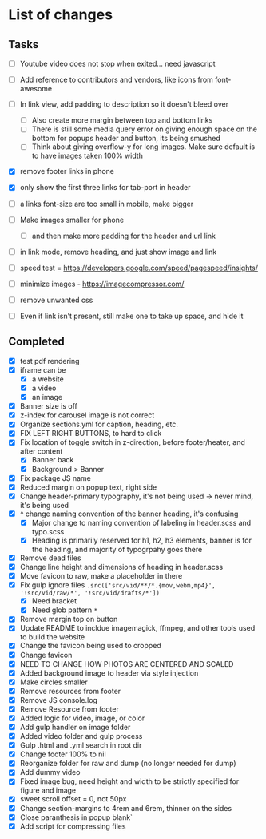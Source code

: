 # List of changes

## Tasks

- [ ] Youtube video does not stop when exited... need javascript

- [ ] Add reference to contributors and vendors, like icons from font-awesome

- [ ] In link view, add padding to description so it doesn't bleed over
  - [ ] Also create more margin between top and bottom links
  - [ ] There is still some media query error on giving enough space on the bottom for popups header and button, its being smushed
  - [ ] Think about giving overflow-y for long images. Make sure default is to have images taken 100% width
  
- [x] remove footer links in phone
- [x] only show the first three links for tab-port in header
- [ ] a links font-size are too small in mobile, make bigger
- [ ] Make images smaller for phone
  - [ ] and then make more padding for the header and url link

- [ ] in link mode, remove heading, and just show image and link

- [ ] speed test = https://developers.google.com/speed/pagespeed/insights/
- [ ] minimize images - https://imagecompressor.com/
- [ ] remove unwanted css

- [ ] Even if link isn't present, still make one to take up space, and hide it

## Completed
- [x] test pdf rendering
- [x] iframe can be
  - [x] a website
  - [x] a video
  - [x] an image
- [x] Banner size is off
- [x] z-index for carousel image is not correct
- [x] Organize sections.yml for caption, heading, etc.
- [x] FIX LEFT RIGHT BUTTONS, to hard to click
- [x] Fix location of toggle switch in z-direction, before footer/heater, and after content
  - [x] Banner back
  - [x] Background > Banner
- [x] Fix package JS name
- [x] Reduced margin on popup text, right side
- [x] Change header-primary typography, it's not being used -> never mind, it's being used
- [x] ^ change naming convention of the banner heading, it's confusing
  - [x] Major change to naming convention of labeling in header.scss and typo.scss
  - [x] Heading is primarily reserved for h1, h2, h3 elements, banner is for the heading, and majority of typogrpahy goes there
- [x] Remove dead files
- [x] Change line height and dimensions of heading in header.scss
- [x] Move favicon to raw, make a placeholder in there
- [x] Fix gulp ignore files `.src(['src/vid/**/*.{mov,webm,mp4}', '!src/vid/raw/*', '!src/vid/drafts/*'])`
  - [x] Need bracket
  - [x] Need glob pattern `*`
- [x] Remove margin top on button
- [x] Update README to incldue imagemagick, ffmpeg, and other tools used to build the website
- [x] Change the favicon being used to cropped
- [x] Change favicon
- [x] NEED TO CHANGE HOW PHOTOS ARE CENTERED AND SCALED
- [x] Added background image to header via style injection
- [x] Make circles smaller
- [x] Remove resources from footer
- [x] Remove JS console.log
- [x] Remove Resource from footer
- [x] Added logic for video, image, or color
- [x] Add gulp handler on image folder
- [x] Added video folder and gulp process
- [x] Gulp .html and .yml search in root dir
- [x] Change footer 100% to nil
- [x] Reorganize folder for raw and dump (no longer needed for dump)
- [x] Add dummy video
- [x] Fixed image bug, need height and width to be strictly specified for figure and image
- [x] sweet scroll offset = 0, not 50px
- [x] Change section-margins to 4rem and 6rem, thinner on the sides
- [x] Close paranthesis in popup blank`
- [x] Add script for compressing files